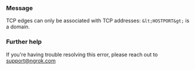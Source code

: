 
### Message
TCP edges can only be associated with TCP addresses: `&lt;HOSTPORT&gt;` is a domain.

### Further help
If you're having trouble resolving this error, please reach out to [support@ngrok.com](mailto:support@ngrok.com?subject=Help%20with%20ERR_NGROK_7120)

